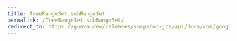 ```yaml
---
title: TreeRangeSet.subRangeSet
permalink: /TreeRangeSet.subRangeSet/
redirect_to: https://guava.dev/releases/snapshot-jre/api/docs/com/google/common/collect/TreeRangeSet.html#subRangeSet-com.google.common.collect.Range-
---
```

